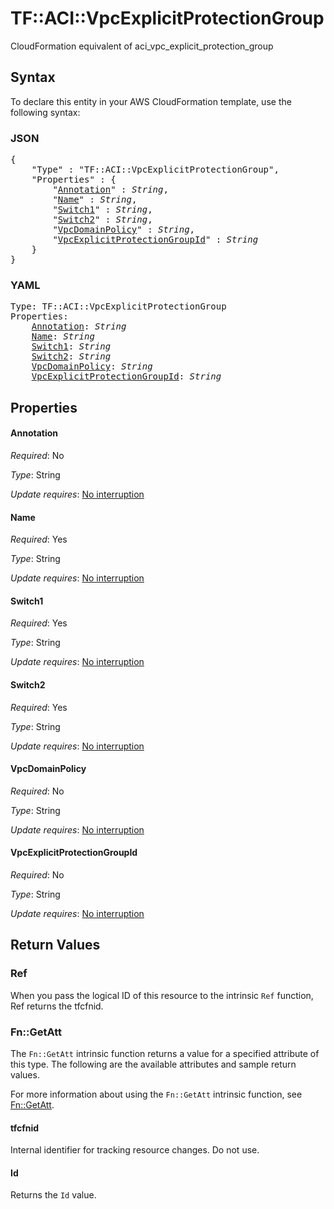 # TF::ACI::VpcExplicitProtectionGroup

CloudFormation equivalent of aci_vpc_explicit_protection_group

## Syntax

To declare this entity in your AWS CloudFormation template, use the following syntax:

### JSON

<pre>
{
    "Type" : "TF::ACI::VpcExplicitProtectionGroup",
    "Properties" : {
        "<a href="#annotation" title="Annotation">Annotation</a>" : <i>String</i>,
        "<a href="#name" title="Name">Name</a>" : <i>String</i>,
        "<a href="#switch1" title="Switch1">Switch1</a>" : <i>String</i>,
        "<a href="#switch2" title="Switch2">Switch2</a>" : <i>String</i>,
        "<a href="#vpcdomainpolicy" title="VpcDomainPolicy">VpcDomainPolicy</a>" : <i>String</i>,
        "<a href="#vpcexplicitprotectiongroupid" title="VpcExplicitProtectionGroupId">VpcExplicitProtectionGroupId</a>" : <i>String</i>
    }
}
</pre>

### YAML

<pre>
Type: TF::ACI::VpcExplicitProtectionGroup
Properties:
    <a href="#annotation" title="Annotation">Annotation</a>: <i>String</i>
    <a href="#name" title="Name">Name</a>: <i>String</i>
    <a href="#switch1" title="Switch1">Switch1</a>: <i>String</i>
    <a href="#switch2" title="Switch2">Switch2</a>: <i>String</i>
    <a href="#vpcdomainpolicy" title="VpcDomainPolicy">VpcDomainPolicy</a>: <i>String</i>
    <a href="#vpcexplicitprotectiongroupid" title="VpcExplicitProtectionGroupId">VpcExplicitProtectionGroupId</a>: <i>String</i>
</pre>

## Properties

#### Annotation

_Required_: No

_Type_: String

_Update requires_: [No interruption](https://docs.aws.amazon.com/AWSCloudFormation/latest/UserGuide/using-cfn-updating-stacks-update-behaviors.html#update-no-interrupt)

#### Name

_Required_: Yes

_Type_: String

_Update requires_: [No interruption](https://docs.aws.amazon.com/AWSCloudFormation/latest/UserGuide/using-cfn-updating-stacks-update-behaviors.html#update-no-interrupt)

#### Switch1

_Required_: Yes

_Type_: String

_Update requires_: [No interruption](https://docs.aws.amazon.com/AWSCloudFormation/latest/UserGuide/using-cfn-updating-stacks-update-behaviors.html#update-no-interrupt)

#### Switch2

_Required_: Yes

_Type_: String

_Update requires_: [No interruption](https://docs.aws.amazon.com/AWSCloudFormation/latest/UserGuide/using-cfn-updating-stacks-update-behaviors.html#update-no-interrupt)

#### VpcDomainPolicy

_Required_: No

_Type_: String

_Update requires_: [No interruption](https://docs.aws.amazon.com/AWSCloudFormation/latest/UserGuide/using-cfn-updating-stacks-update-behaviors.html#update-no-interrupt)

#### VpcExplicitProtectionGroupId

_Required_: No

_Type_: String

_Update requires_: [No interruption](https://docs.aws.amazon.com/AWSCloudFormation/latest/UserGuide/using-cfn-updating-stacks-update-behaviors.html#update-no-interrupt)

## Return Values

### Ref

When you pass the logical ID of this resource to the intrinsic `Ref` function, Ref returns the tfcfnid.

### Fn::GetAtt

The `Fn::GetAtt` intrinsic function returns a value for a specified attribute of this type. The following are the available attributes and sample return values.

For more information about using the `Fn::GetAtt` intrinsic function, see [Fn::GetAtt](https://docs.aws.amazon.com/AWSCloudFormation/latest/UserGuide/intrinsic-function-reference-getatt.html).

#### tfcfnid

Internal identifier for tracking resource changes. Do not use.

#### Id

Returns the <code>Id</code> value.

